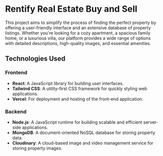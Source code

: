# Rentify Real Estate Buy and Sell
This project aims to simplify the process of finding the perfect property by offering a user-friendly interface and an extensive database of property listings. Whether you're looking for a cozy apartment, a spacious family home, or a luxurious villa, our platform provides a wide range of options with detailed descriptions, high-quality images, and essential amenities.

## Technologies Used

### Frontend
- **React**: A JavaScript library for building user interfaces.
- **Tailwind CSS**: A utility-first CSS framework for quickly styling web applications.
- **Vercel**: For deployment and hosting of the front-end application.

### Backend
- **Node.js**: A JavaScript runtime for building scalable and efficient server-side applications.
- **MongoDB**: A document-oriented NoSQL database for storing property data.
- **Cloudinary**: A cloud-based image and video management service for storing property images.

